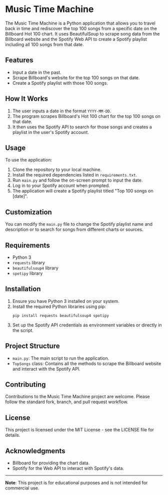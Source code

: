 # Music Time Machine

The Music Time Machine is a Python application that allows you to travel back in time and rediscover the top 100 songs from a specific date on the Billboard Hot 100 chart. It uses BeautifulSoup to scrape song data from the Billboard website and the Spotify Web API to create a Spotify playlist including all 100 songs from that date.

## Features

- Input a date in the past.
- Scrape Billboard's website for the top 100 songs on that date.
- Create a Spotify playlist with those 100 songs.

## How It Works

1. The user inputs a date in the format `YYYY-MM-DD`.
2. The program scrapes Billboard's Hot 100 chart for the top 100 songs on that date.
3. It then uses the Spotify API to search for those songs and creates a playlist in the user's Spotify account.

## Usage

To use the application:

1. Clone the repository to your local machine.
2. Install the required dependencies listed in `requirements.txt`.
3. Run `main.py` and follow the on-screen prompt to input the date.
4. Log in to your Spotify account when prompted.
5. The application will create a Spotify playlist titled "Top 100 songs on [date]".

## Customization

You can modify the `main.py` file to change the Spotify playlist name and description or to search for songs from different charts or sources.

## Requirements

- Python 3
- `requests` library
- `beautifulsoup4` library
- `spotipy` library

## Installation

1. Ensure you have Python 3 installed on your system.
2. Install the required Python libraries using pip:
   ```
   pip install requests beautifulsoup4 spotipy
   ```
3. Set up the Spotify API credentials as environment variables or directly in the script.

## Project Structure

- `main.py`: The main script to run the application.
- `TopSongs` class: Contains all the methods to scrape the Billboard website and interact with the Spotify API.

## Contributing

Contributions to the Music Time Machine project are welcome. Please follow the standard fork, branch, and pull request workflow.

## License

This project is licensed under the MIT License - see the LICENSE file for details.

## Acknowledgments

- Billboard for providing the chart data.
- Spotify for the Web API to interact with Spotify's data.

---

**Note**: This project is for educational purposes and is not intended for commercial use.
